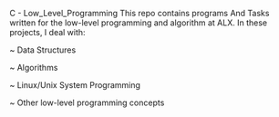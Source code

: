 C  -  Low_Level_Programming
This repo contains programs And Tasks written for the low-level programming and algorithm at ALX.  In these projects, I deal with:

~ Data Structures

~ Algorithms

~ Linux/Unix System Programming

~ Other low-level programming concepts
